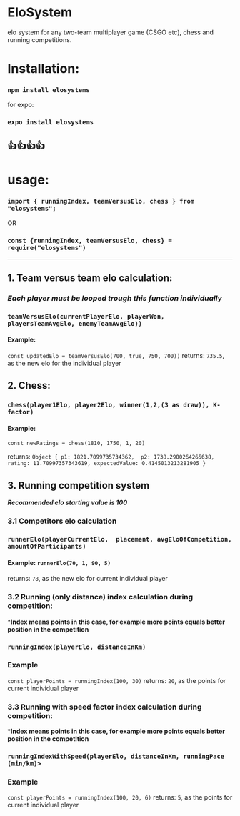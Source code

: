 # EloSystem
elo system for any two-team multiplayer game (CSGO etc), chess and running competitions.

# Installation:
### `npm install elosystems`
for expo:
### `expo install elosystems`
:+1::+1::+1::+1:
-----------------------------------------------------
# usage:

### `import { runningIndex, teamVersusElo, chess } from "elosystems";`

OR

### `const {runningIndex, teamVersusElo, chess} = require("elosystems")`

-------------------------------------------------------

## 1. Team versus team elo calculation:
### ***Each player must be looped trough this function individually***

### `teamVersusElo(currentPlayerElo, playerWon, playersTeamAvgElo, enemyTeamAvgElo))`

#### Example:
 `const updatedElo = teamVersusElo(700, true, 750, 700))`
returns: `735.5`, as the new elo for the individual player



## 2. Chess:
### `chess(player1Elo, player2Elo, winner(1,2,(3 as draw)), K-factor)`

#### Example:
`const newRatings = chess(1810, 1750, 1, 20)`

returns:
`Object {
		p1: 1821.7099735734362, 
		p2: 1738.2900264265638, 
 		rating: 11.70997357343619,
  	expectedValue: 0.4145013213281905
 }`
## 3. Running competition system
***Recommended elo starting value is 100***
### 3.1 Competitors elo calculation

### `runnerElo(playerCurrentElo,  placement, avgEloOfCompetition, amountOfParticipants)`

#### Example: `runnerElo(70, 1, 90, 5)`
returns: `78`, as the new elo for current individual player


 ### 3.2 Running (only distance) index calculation during competition: 
 ***Index means points in this case, for example more points equals better position in the competition**
### `runningIndex(playerElo, distanceInKm)`

### Example
`const playerPoints = runningIndex(100, 30)`
returns: `20`, as the points for current individual player

### 3.3 Running with speed factor index calculation during competition: 
 ***Index means points in this case, for example more points equals better position in the competition**
### `runningIndexWithSpeed(playerElo, distanceInKm, runningPace (min/km)>`

### Example
`const playerPoints = runningIndex(100, 20, 6)`
returns: `5`, as the points for current individual player


